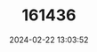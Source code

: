 ---
title: "161436"
category: "Myliobatis goodei"
draft: false
date: 2024-02-22 13:03:52
languages:
  French: ["Aigle de Mer du Sud"]
  Spanish; Castilian: ["Chucho Amarillo"]
  English: ["Southern Eagle Ray"]
---